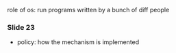 role of os: run programs written by a bunch of diff people

### Slide 23
- policy: how the mechanism is implemented